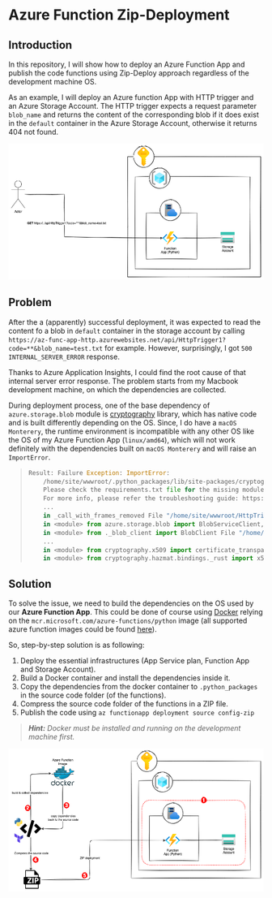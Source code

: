 # Azure Function Zip-Deployment

## Introduction

In this repository, I will show how to deploy an Azure Function App and publish the code functions using Zip-Deploy
approach regardless of the development machine OS.

As an example, I will deploy an Azure function App with HTTP trigger and an Azure Storage Account.
The HTTP trigger expects a request parameter `blob_name` and returns the content of the corresponding blob if it does
exist in the `default` container in the Azure Storage Account, otherwise it returns 404 not found.

![](./docs/az-func-zip-deploy-overview.png "Example system")

## Problem

After the a (apparently) successful deployment, it was expected to read the content fo a blob in `default` container in
the
storage account by calling `https://az-func-app-http.azurewebsites.net/api/HttpTrigger1?code=**&blob_name=test.txt` for
example. However, surprisingly, I got `500 INTERNAL_SERVER_ERROR` response.

Thanks to Azure Application Insights, I could find the root
cause of that internal server error response.
The problem starts from my Macbook development machine, on which the dependencies are collected.

During deployment process, one of the base dependency of `azure.storage.blob` module
is [cryptography](https://cryptography.io/en/latest/installation/#supported-platforms)
library, which has native code and is built differently depending on the OS.
Since, I do have a `macOS Monterery`, the runtime environment is incompatible with any other OS like the OS of my
Azure Function App (`linux/amd64`), which will not work definitely with the dependencies built on
`macOS Monterery` and will raise an `ImportError`.

> ```python
> Result: Failure Exception: ImportError:
>     /home/site/wwwroot/.python_packages/lib/site-packages/cryptography/hazmat/bindings/_rust.abi3.so: invalid ELF header.
>     Please check the requirements.txt file for the missing module.
>     For more info, please refer the troubleshooting guide: https://aka.ms/functions-modulenotfound Stack:
>     ... 
>     in _call_with_frames_removed File "/home/site/wwwroot/HttpTrigger1/__init__.py",  line 3,
>     in <module> from azure.storage.blob import BlobServiceClient, ContainerClient File "/home/site/wwwroot/.python_packages/lib/site-packages/azure/storage/blob/__init__.py", line 10,
>     in <module> from ._blob_client import BlobClient File "/home/site/wwwroot/.python_packages/lib/site-packages/azure/storage/blob/_blob_client.py", line 55, 
>     ...
>     in <module> from cryptography.x509 import certificate_transparency File "/home/site/wwwroot/.python_packages/lib/site-packages/cryptography/x509/certificate_transparency.py", line 10,
>     in <module> from cryptography.hazmat.bindings._rust import x509 as rust_x509
> ```

## Solution

To solve the issue, we need to build the dependencies on the OS used by our **Azure Function App**.
This could be done of course using [Docker](https://docs.docker.com) relying on
the `mcr.microsoft.com/azure-functions/python` image
(all supported azure function images could be found [here](https://hub.docker.com/_/microsoft-azure-functions)).

So, step-by-step solution is as following:

1. Deploy the essential infrastructures (App Service plan, Function App and Storage Account).
2. Build a Docker container and install the dependencies inside it.
3. Copy the dependencies from the docker container to `.python_packages` in the source code folder (of the functions).
4. Compress the source code folder of the functions in a ZIP file.
5. Publish the code using `az functionapp deployment source config-zip`

> _**Hint:** Docker must be installed and running on the development machine first._

![](./docs/az-func-zip-deploy.png "Zip-Deployment")